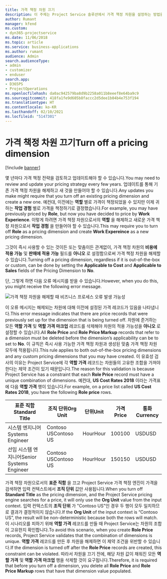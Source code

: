 ```yaml
---
title: 가격 책정 차원 끄기
description: 이 주제는 Project Service 솔루션에서 가격 책정 차원을 설정하는 방법을 보여줍니다.
author: Rumant
manager: kfend
ms.custom:
- dyn365-projectservice
ms.date: 11/06/2018
ms.topic: article
ms.service: business-applications
ms.author: rumant
audience: Admin
search.audienceType:
- admin
- customizer
- enduser
search.app:
- D365PS
- ProjectOperations
ms.openlocfilehash: da0ac942579ba8d9b2258a011b8eeef8e64ba9c9
ms.sourcegitcommit: 418fa1fe9d605b8faccc2d5dee1b04b4e753f194
ms.translationtype: HT
ms.contentlocale: ko-KR
ms.lasthandoff: 02/10/2021
ms.locfileid: "5147301"
---
```

# <a name="turn-off-a-pricing-dimension"></a><span data-ttu-id="3e1ba-103">가격 책정 차원 끄기</span><span class="sxs-lookup"><span data-stu-id="3e1ba-103">Turn off a pricing dimension</span></span>

[!include [banner](../includes/psa-now-project-operations.md)]

<span data-ttu-id="3e1ba-104">몇 년마다 가격 책정 전략을 검토하고 업데이트해야 할 수 있습니다.</span><span class="sxs-lookup"><span data-stu-id="3e1ba-104">You may need to review and update your pricing strategy every few years.</span></span> <span data-ttu-id="3e1ba-105">업데이트를 통해 기존 가격 책정 차원을 해제하고 새 것을 만들어야 할 수 있습니다.</span><span class="sxs-lookup"><span data-stu-id="3e1ba-105">Any updates you make might require that you turn off an existing pricing dimension and create a new one.</span></span> <span data-ttu-id="3e1ba-106">예컨대, 이전에는 **역할** 별로 가격이 책정되었을 수 있지만 이제 귀하는 **작업 경험** 별로 가격을 책정하기로 결정했습니다.</span><span class="sxs-lookup"><span data-stu-id="3e1ba-106">For example, you may have previously priced by **Role**, but now you have decided to price by **Work Experience**.</span></span> <span data-ttu-id="3e1ba-107">이렇게 하려면 가격 책정 차원으로서의 **역할** 을 해제하고 새로운 가격 책정 차원으로서 **작업 경험** 을 만들어야 할 수 있습니다.</span><span class="sxs-lookup"><span data-stu-id="3e1ba-107">This may require you to turn off **Role** as a pricing dimension and create **Work Expereince** as a new pricing dimension.</span></span> 

<span data-ttu-id="3e1ba-108">그것이 즉시 사용할 수 있는 것이든 또는 맞춤이든 관계없이, 가격 책정 차원의 **비용에 적용 가능** 및 **판매에 적용 가능** 필드를 **아니오** 로 설정함으로써 가격 책정 차원을 해제할 수 있습니다.</span><span class="sxs-lookup"><span data-stu-id="3e1ba-108">Turning off a pricing dimension, regardless if it is out-of-the-box or custom, can be done by setting the **Applicable to Cost** and **Applicable to Sales** fields of the Pricing Dimension to **No**.</span></span>

<span data-ttu-id="3e1ba-109">단, 그렇게 하면 다음 오류 메시지를 받을 수 있습니다.</span><span class="sxs-lookup"><span data-stu-id="3e1ba-109">However, when you do this, you might receive the following error message.</span></span>

![가격 책정 차원을 해제할 때 비즈니스 프로세스 오류 발생 가능성](media/Business-Process-Error.png)


<span data-ttu-id="3e1ba-111">이 오류 메시지는 해제되는 차원에 대해 이전에 설정된 가격 레코드가 있음을 나타냅니다.</span><span class="sxs-lookup"><span data-stu-id="3e1ba-111">This error message indicates that there are price records that were previously set up for the dimension that is being turned off.</span></span> <span data-ttu-id="3e1ba-112">차원에 준거하는 모든 **역할 가격** 및 **역할 가격 마크업** 레코드를 삭제해야 차원의 적용 가능성을 **아니오** 로 설정할 수 있습니다.</span><span class="sxs-lookup"><span data-stu-id="3e1ba-112">All **Role Price** and **Role Price Markup** records that refer to a dimension must be deleted before the dimension’s applicability can be to set to **No**.</span></span> <span data-ttu-id="3e1ba-113">이 규칙은 즉시 사용 가능한 가격 책정 차원과 생성된 맞춤 가격 책정 차원 모두에 적용됩니다.</span><span class="sxs-lookup"><span data-stu-id="3e1ba-113">This rule applies to both out-of-the-box pricing dimensions and any custom pricing dimensions that you may have created.</span></span> <span data-ttu-id="3e1ba-114">이 유효성 검사의 이유는 Project Service에 각 **역할 가격** 레코드는 차원들의 고유한 조합을 가져야 한다는 제약 조건이 있기 때문입니다.</span><span class="sxs-lookup"><span data-stu-id="3e1ba-114">The reason for this validation is because Project Service has a constraint that each **Role Price** record must have a unique combination of dimensions.</span></span> <span data-ttu-id="3e1ba-115">예컨대, **US Cost Rates 2018** 이라는 가격표에 다음 **역할 가격** 행이 있습니다.</span><span class="sxs-lookup"><span data-stu-id="3e1ba-115">For example, on a price list called **US Cost Rates 2018**, you have the following **Role price** rows.</span></span> 

| <span data-ttu-id="3e1ba-116">표준 직함</span><span class="sxs-lookup"><span data-stu-id="3e1ba-116">Standard Title</span></span>         | <span data-ttu-id="3e1ba-117">조직 단위</span><span class="sxs-lookup"><span data-stu-id="3e1ba-117">Org Unit</span></span>    |<span data-ttu-id="3e1ba-118">단위</span><span class="sxs-lookup"><span data-stu-id="3e1ba-118">Unit</span></span>   |<span data-ttu-id="3e1ba-119">가격</span><span class="sxs-lookup"><span data-stu-id="3e1ba-119">Price</span></span>  |<span data-ttu-id="3e1ba-120">통화</span><span class="sxs-lookup"><span data-stu-id="3e1ba-120">Currency</span></span>  |
| -----------------------|-------------|-------|-------|----------|
| <span data-ttu-id="3e1ba-121">시스템 엔지니어</span><span class="sxs-lookup"><span data-stu-id="3e1ba-121">Systems Engineer</span></span>|<span data-ttu-id="3e1ba-122">Contoso US</span><span class="sxs-lookup"><span data-stu-id="3e1ba-122">Contoso US</span></span>|<span data-ttu-id="3e1ba-123">Hour</span><span class="sxs-lookup"><span data-stu-id="3e1ba-123">Hour</span></span>| <span data-ttu-id="3e1ba-124">100</span><span class="sxs-lookup"><span data-stu-id="3e1ba-124">100</span></span>|<span data-ttu-id="3e1ba-125">USD</span><span class="sxs-lookup"><span data-stu-id="3e1ba-125">USD</span></span>|
| <span data-ttu-id="3e1ba-126">선임 시스템 엔지니어</span><span class="sxs-lookup"><span data-stu-id="3e1ba-126">Senior Systems Engineer</span></span>|<span data-ttu-id="3e1ba-127">Contoso US</span><span class="sxs-lookup"><span data-stu-id="3e1ba-127">Contoso US</span></span>|<span data-ttu-id="3e1ba-128">Hour</span><span class="sxs-lookup"><span data-stu-id="3e1ba-128">Hour</span></span>| <span data-ttu-id="3e1ba-129">150</span><span class="sxs-lookup"><span data-stu-id="3e1ba-129">150</span></span>| <span data-ttu-id="3e1ba-130">USD</span><span class="sxs-lookup"><span data-stu-id="3e1ba-130">USD</span></span>|


<span data-ttu-id="3e1ba-131">가격 책정 차원으로서의 **표준 직함** 을 끄고 Project Service 가격 책정 엔진이 가격을 검색하면 입력 컨텍스트에서 **조직 단위** 값만 사용됩니다.</span><span class="sxs-lookup"><span data-stu-id="3e1ba-131">When you turn off **Standard Title** as the pricing dimension, and the Project Service pricing engine searches for a price, it will only use the **Org Unit** value from the input context.</span></span> <span data-ttu-id="3e1ba-132">입력 컨텍스트의 **조직 단위** 가 "Contoso US"인 경우 두 행이 모두 일치하므로 결과가 결정적이지 않습니다.</span><span class="sxs-lookup"><span data-stu-id="3e1ba-132">If the **Org Unit** of the input context is “Contoso US”, the result will be non-deterministic because both the rows will match.</span></span> <span data-ttu-id="3e1ba-133">이 시나리오를 피하기 위해 **역할 가격** 레코드를 만들 때 Project Service는 차원의 조합이 고유한지 확인합니다.</span><span class="sxs-lookup"><span data-stu-id="3e1ba-133">To avoid this scenario, when you create **Role Price** records, Project Service validates that the combination of dimensions is unique.</span></span> <span data-ttu-id="3e1ba-134">**역할 가격** 레코드를 만든 후 차원을 해제하면 이 제약 조건을 위반할 수 있습니다.</span><span class="sxs-lookup"><span data-stu-id="3e1ba-134">If the dimension is turned off after the **Role Price** records are created, this constraint can be violated.</span></span> <span data-ttu-id="3e1ba-135">따라서 차원을 끄기 전에, 해당 차원 값이 채워진 모든 **역할 가격** 및 **역할 가격 마크업** 행을 삭제할 것이 요구됩니다.</span><span class="sxs-lookup"><span data-stu-id="3e1ba-135">Therefore, it is required that before you turn off a dimension, you delete all **Role Price** and **Role Price Markup** rows that have that dimension value populated.</span></span>

